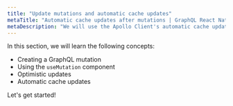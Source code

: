 ```yaml
---
title: "Update mutations and automatic cache updates"
metaTitle: "Automatic cache updates after mutations | GraphQL React Native Apollo Tutorial"
metaDescription: "We will use the Apollo Client's automatic cache update to perform UI updates after a GraphQL mutation in the React Native app"
---
```


In this section, we will learn the following concepts:

- Creating a GraphQL mutation
- Using the `useMutation` component
- Optimistic updates
- Automatic cache updates

Let's get started!
